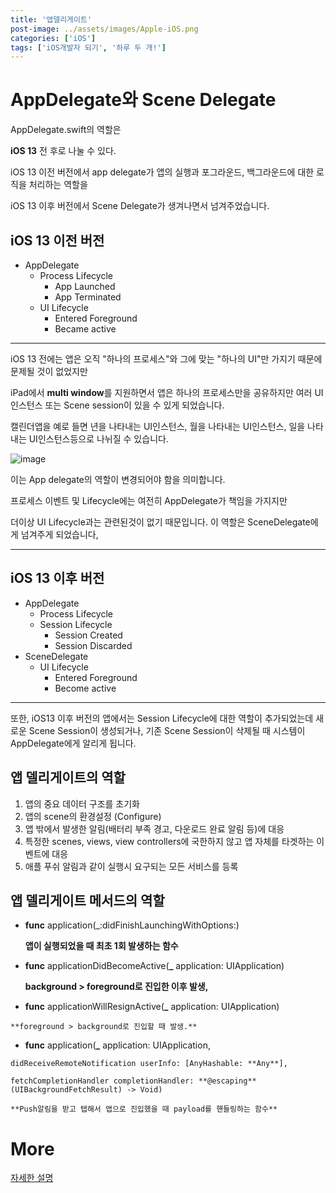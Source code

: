 ```yaml
---
title: '앱델리게이트'
post-image: ../assets/images/Apple-iOS.png
categories: ['iOS']
tags: ['iOS개발자 되기', '하루 두 개!']
---
```


# AppDelegate와 Scene Delegate

AppDelegate.swift의 역할은

**iOS 13** 전 후로 나눌 수 있다. 

iOS 13 이전 버전에서 app delegate가 앱의 실행과 포그라운드, 백그라운드에 대한 로직을 처리하는 역할을

iOS 13 이후 버전에서 Scene Delegate가 생겨나면서 넘겨주었습니다.

## iOS 13 이전 버전

-   AppDelegate
    -   Process Lifecycle
        -   App Launched
        -   App Terminated
    -   UI Lifecycle
        -   Entered Foreground
        -   Became active

---

iOS 13 전에는 앱은 오직 "하나의 프로세스"와 그에 맞는 "하나의 UI"만 가지기 때문에 문제될 것이 없었지만

iPad에서 **multi window**를 지원하면서 앱은 하나의 프로세스만을 공유하지만 여러 UI 인스턴스 또는 Scene session이 있을 수 있게 되었습니다.

캘린더앱을 예로 들면 년을 나타내는 UI인스턴스, 월을 나타내는 UI인스턴스, 일을 나타내는 UI인스턴스등으로 나뉘질 수 있습니다.

![image](https://user-images.githubusercontent.com/80687913/138281311-a8064c0a-541e-4bd9-9700-39e5c15e4f3a.png)

이는 App delegate의 역할이 변경되어야 함을 의미합니다.

프로세스 이벤트 및 Lifecycle에는 여전히 AppDelegate가 책임을 가지지만 

더이상 UI Lifecycle과는 관련된것이 없기 때문입니다. 이 역할은 SceneDelegate에게 넘겨주게 되었습니다,

---

## **iOS 13 이후 버전**

-   AppDelegate
    -   Process Lifecycle
    -   Session Lifecycle
        -   Session Created
        -   Session Discarded
-   SceneDelegate
    -   UI Lifecycle
        -   Entered Foreground
        -   Become active

---

또한,  iOS13 이후 버전의 앱에서는 Session Lifecycle에 대한 역할이 추가되었는데 새로운 Scene Session이 생성되거나, 기존 Scene Session이 삭제될 때 시스템이 AppDelegate에게 알리게 됩니다.

## 앱 델리게이트의 역할

1.  앱의 중요 데이터 구조를 초기화
2.  앱의 scene의 환경설정 (Configure)
3.  앱 밖에서 발생한 알림(배터리 부족 경고, 다운로드 완료 알림 등)에 대응
4.  특정한 scenes, views, view controllers에 국한하지 않고 앱 자체를 타겟하는 이벤트에 대응
5.  애플 푸쉬 알림과 같이 실행시 요구되는 모든 서비스를 등록



## 앱 델리게이트 메서드의 역할

-   **func** application(_:didFinishLaunchingWithOptions:)

    **앱이 실행되었을 때 최초 1회 발생하는 함수** 

 

-   **func** applicationDidBecomeActive(**_** application: UIApplication)

    **background > foreground로 진입한 이후 발생,** 

 

-    **func** applicationWillResignActive(**_** application: UIApplication)

    **foreground > background로 진입할 때 발생.**

 

-    **func** application(**_** application: UIApplication,

    didReceiveRemoteNotification userInfo: [AnyHashable: **Any**],

    fetchCompletionHandler completionHandler: **@escaping** (UIBackgroundFetchResult) -> Void) 

    **Push알림을 받고 탭해서 앱으로 진입했을 때 payload를 핸들링하는 함수**



# More

[자세한 설명](https://zeddios.tistory.com/811)